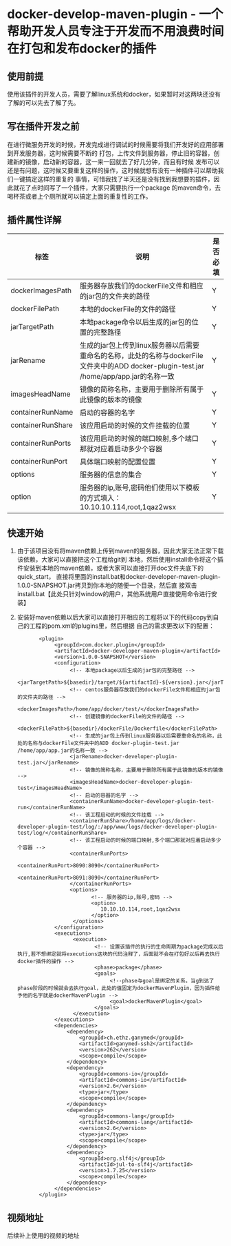 # docker-develop-maven-plugin - 一个帮助开发人员专注于开发而不用浪费时间在打包和发布docker的插件
## 使用前提
使用该插件的开发人员，需要了解linux系统和docker，如果暂时对这两块还没有了解的可以先去了解了先。
## 写在插件开发之前
在进行微服务开发的时候，开发完成进行调试的时候需要将我们开发好的应用部署到开发服务器，这时候需要不断的
打包，上传文件到服务器，停止旧的容器，创建新的镜像，启动新的容器，这一来一回就去了好几分钟，而且有时候
发布可以还是有问题，这时候又要重复这样的操作，这时候就想有没有一种插件可以帮助我们一键搞定这样的重复的
事情，可惜我找了半天还是没有找到我想要的插件，因此就花了点时间写了一个插件，大家只需要执行一个package
的maven命令，去喝杯茶或者上个厕所就可以搞定上面的重复性的工作。
## 插件属性详解
标签 | 说明 | 是否必填
---- | ---- | -------
dockerImagesPath | 服务器存放我们的dockerFile文件和相应的jar包的文件夹的路径 | Y
dockerFilePath | 本地的dockerFile的文件的路径 | Y
jarTargetPath | 本地package命令以后生成的jar包的位置的完整路径 | Y
jarRename | 生成的jar包上传到linux服务器以后需要重命名的名称，此处的名称与dockerFile文件夹中的ADD docker-plugin-test.jar /home/app/app.jar的名称一致 | Y
imagesHeadName | 镜像的简称名称，主要用于删除所有属于此镜像的版本的镜像 | Y
containerRunName | 启动的容器的名字 | Y
containerRunShare | 该应用启动的时候的文件挂载的位置 | Y
containerRunPorts | 该应用启动的时候的端口映射,多个端口那就对应着启动多少个容器 | Y
containerRunPort | 具体端口映射的配置位置 | Y
options | 服务器的信息的集合 | Y
option | 服务器的ip,账号,密码他们使用以下模板的方式填入： 10.10.10.114,root,1qaz2wsx | Y
## 快速开始
1. 由于该项目没有将maven依赖上传到maven的服务器，因此大家无法正常下载该依赖，大家可以直接把这个工程给git到
本地，然后使用install命令将这个插件安装到本地的maven依赖，或者大家可以直接打开doc文件夹底下的quick_start，
直接将里面的install.bat和docker-developer-maven-plugin-1.0.0-SNAPSHOT.jar拷贝到你本地的随便一个目录，然后直
接双击install.bat【此处只针对window的用户，其他系统用户直接使用命令进行安装】
2. 安装好maven依赖以后大家可以直接打开相应的工程将以下的代码copy到自己的工程的pom.xml的plugins里，然后根据
自己的需求更改以下的配置：
 
              <plugin>
                   <groupId>com.docker.plugin</groupId>
                   <artifactId>docker-developer-maven-plugin</artifactId>
                   <version>1.0.0-SNAPSHOT</version>
                   <configuration>
                        <!-- 本地package以后生成的jar包的完整路径 -->
                        <jarTargetPath>${basedir}/target/${artifactId}-${version}.jar</jarTargetPath>
                        <!-- centos服务器存放我们的dockerFile文件和相应的jar包的文件夹的路径 -->
                        <dockerImagesPath>/home/app/docker/test/</dockerImagesPath>
                        <!-- 创建镜像的dockerFile的文件的路径 -->
                        <dockerFilePath>${basedir}/dockerFile/Dockerfile</dockerFilePath>
                        <!-- 生成的jar包上传到linux服务器以后需要重命名的名称，此处的名称与dockerFile文件夹中的ADD docker-plugin-test.jar /home/app/app.jar的名称一致 -->
                        <jarRename>docker-developer-plugin-test.jar</jarRename>
                        <!-- 镜像的简称名称，主要用于删除所有属于此镜像的版本的镜像 -->
                        <imagesHeadName>docker-developer-plugin-test</imagesHeadName>
                        <!-- 启动的容器的名字 -->
                        <containerRunName>docker-developer-plugin-test-run</containerRunName>
                        <!-- 该工程启动的时候的文件挂载 -->
                        <containerRunShare>/home/app/logs/docker-developer-plugin-test/log/:/app/www/logs/docker-developer-plugin-test/log/</containerRunShare>
                        <!-- 该工程启动的时候的端口映射,多个端口那就对应着启动多少个容器 -->
                        <containerRunPorts>
                              <containerRunPort>8090:8090</containerRunPort>
                              <containerRunPort>8091:8090</containerRunPort>
                        </containerRunPorts>
                        <options>
                               <!-- 服务器的ip,账号,密码 -->
                               <option>
                                  10.10.10.114,root,1qaz2wsx
                               </option>
                         </options>
                   </configuration>
                   <executions>
                         <execution>
                                <!-- 设置该插件的执行的生命周期为package完成以后执行,若不想绑定就将executions这块的代码注释了，后面就不会在打包好以后再去执行docker插件的操作 -->
                                <phase>package</phase>
                                <goals>
                                     <!--phase与goal是绑定的关系，当g到达了phase阶段的时候就会去执行goal，此处的值固定为dockerMavenPlugin，因为插件给予他的名字就是dockerMavenPlugin -->
                                     <goal>dockerMavenPlugin</goal>
                                </goals>
                         </execution>
                   </executions>
                   <dependencies>
                       <dependency>
                           <groupId>ch.ethz.ganymed</groupId>
                           <artifactId>ganymed-ssh2</artifactId>
                           <version>262</version>
                           <scope>compile</scope>
                       </dependency>
                       <dependency>
                           <groupId>commons-io</groupId>
                           <artifactId>commons-io</artifactId>
                           <version>2.6</version>
                           <type>jar</type>
                           <scope>compile</scope>
                       </dependency>
                       <dependency>
                           <groupId>commons-lang</groupId>
                           <artifactId>commons-lang</artifactId>
                           <version>2.6</version>
                           <type>jar</type>
                           <scope>compile</scope>
                       </dependency>
                       <dependency>
                           <groupId>org.slf4j</groupId>
                           <artifactId>jul-to-slf4j</artifactId>
                           <version>1.7.25</version>
                           <scope>compile</scope>
                       </dependency>
                   </dependencies>
              </plugin>
## 视频地址
后续补上使用的视频的地址